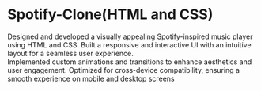 # Spotify-Clone(HTML and CSS)

Designed and developed a visually appealing Spotify-inspired music player using HTML and CSS.
Built a responsive and interactive UI with an intuitive layout for a seamless user experience.  
Implemented custom animations and transitions to enhance aesthetics and user engagement.
Optimized for cross-device compatibility, ensuring a smooth experience on mobile and desktop screens
